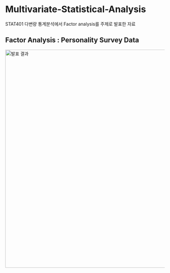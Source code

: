 # Multivariate-Statistical-Analysis
STAT401 다변량 통계분석에서 Factor analysis를 주제로 발표한 자료

## Factor Analysis :  Personality Survey Data

<img width="690" alt="발표 결과" src="https://user-images.githubusercontent.com/97178674/185730606-e19c40a9-526a-4692-9167-1f613f9132c1.png">
